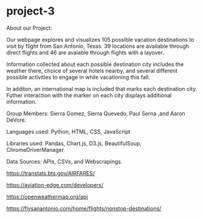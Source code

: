 # project-3

About our Project:

Our webpage explores and visualizes 105 possible vacation destinations to visit by flight from San Antonio, Texas. 39 locations are available through direct flights and 46 are avaiable through flights with a layover. 

Information collected about each possible destination city includes the weather there, choice of several hotels nearby, and several different possible activities to engage in while vacationing this fall.  

In additon, an international map is included that marks each destination city. Futher interaction with the marker on each city displays additional information.
  

Group Members: Sierra Gomez, Sierra Quevedo, Paul Serna ,and Aaron DeVore. 

Languages used: Python, HTML, CSS, JavaScript 


Libraries used: Pandas, Chart.js, D3.js, BeautifulSoup, ChromeDriverManager 


Data Sources: APIs, CSVs, and Webscrapings. 

https://transtats.bts.gov/AIRFARES/

https://aviation-edge.com/developers/

https://openweathermap.org/api

https://flysanantonio.com/home/flights/nonstop-destinations/

